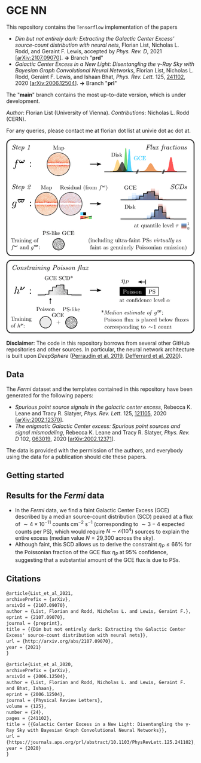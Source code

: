 
# GCE NN
This repository contains the `Tensorflow` implementation of the papers
* *Dim but not entirely dark: Extracting the Galactic Center Excess' source-count distribution with neural nets*, Florian List, Nicholas L. Rodd, and Geraint F. Lewis,  accepted by *Phys. Rev. D*, 2021 [[arXiv:2107.09070](https://arxiv.org/abs/2107.09070)].
 **→** Branch "**prd**"  
* *Galactic Center Excess in a New Light: Disentangling the γ-Ray Sky with Bayesian Graph Convolutional Neural Networks*, Florian List, Nicholas L. Rodd, Geraint F. Lewis, and Ishaan Bhat, *Phys. Rev. Lett.* 125, [241102](https://journals.aps.org/prl/abstract/10.1103/PhysRevLett.125.241102), 2020 [[arXiv:2006.12504](https://arxiv.org/abs/2006.12504)].
 **→** Branch "**prl**"  

The "**main**" branch contains the most up-to-date version, which is under development.

*Author*: Florian List (University of Vienna).
*Contributions*: Nicholas L. Rodd (CERN).
   
For any queries, please contact me at florian dot list at univie dot ac dot at.

![NN_sketch](https://github.com/FloList/GCE_NN/blob/prl/pngs/NN_sketch.png)

**Disclaimer**:
The code in this repository borrows from several other GitHub repositories and other sources.
In particular, the neural network architecture is built upon *DeepSphere* ([Perraudin et al. 2019](http://arxiv.org/abs/1810.12186), [Defferrard et al. 2020](https://openreview.net/pdf?id=B1e3OlStPB)).

## Data
The *Fermi* dataset and the templates contained in this repository have been generated for the following papers:
* *Spurious point source signals in the galactic center excess*, Rebecca K. Leane and Tracy R. Slatyer, *Phys. Rev. Lett.* 125, [121105](https://link.aps.org/doi/10.1103/PhysRevLett.125.121105), 2020
[[arXiv:2002.12370](http://arxiv.org/abs/2002.12370)].
* *The enigmatic Galactic Center excess: Spurious point sources and signal mismodeling*, Rebecca K. Leane and Tracy R. Slatyer, *Phys. Rev. D* 102, [063019](https://link.aps.org/doi/10.1103/PhysRevD.102.063019), 2020 [[arXiv:2002.12371](http://arxiv.org/abs/2002.12371)].
 
The data is provided with the permission of the authors, and everybody using the data for a publication should cite these papers.



## Getting started


## Results for the *Fermi* data
* In the $\textit{Fermi}$ data, we find a faint Galactic Center Excess (GCE) described by a median source-count distribution (SCD) peaked at a flux of $\sim4 \times 10^{-11} \ \text{counts} \ \text{cm}^{-2} \ \text{s}^{-1}$ (corresponding to $\sim3 - 4$ expected counts per PS), which would require $N \sim \mathcal{O}(10^4)$ sources to explain the entire excess (median value $N = \text{29,300}$ across the sky). 
* Although faint, this SCD allows us to derive the constraint $\eta_P \leq 66\%$ for the Poissonian fraction of the GCE flux $\eta_P$ at 95% confidence, suggesting that a substantial amount of the GCE flux is due to PSs.

## Citations
```
@article{List_et_al_2021,
archivePrefix = {arXiv},
arxivId = {2107.09070},
author = {List, Florian and Rodd, Nicholas L. and Lewis, Geraint F.},
eprint = {2107.09070},
journal = {preprint},
title = {{Dim but not entirely dark: Extracting the Galactic Center Excess' source-count distribution with neural nets}},
url = {http://arxiv.org/abs/2107.09070},
year = {2021}
}
```

```
@article{List_et_al_2020,
archivePrefix = {arXiv},
arxivId = {2006.12504},
author = {List, Florian and Rodd, Nicholas L. and Lewis, Geraint F. and Bhat, Ishaan},
eprint = {2006.12504},
journal = {Physical Review Letters},
volume = {125},
number = {24},
pages = {241102},
title = {{Galactic Center Excess in a New Light: Disentangling the γ-Ray Sky with Bayesian Graph Convolutional Neural Networks}},
url = {https://journals.aps.org/prl/abstract/10.1103/PhysRevLett.125.241102},
year = {2020}
}
```